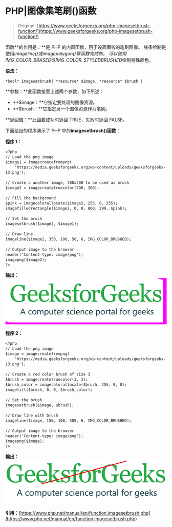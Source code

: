 # PHP|图像集笔刷()函数

> Original: [https://www.geeksforgeeks.org/php-imagesetbrush-function/](https://www.geeksforgeeks.org/php-imagesetbrush-function/)

函数**的作用是：**是 PHP 的内置函数，用于设置画线的笔刷图像。 线条绘制是使用*imageline()*或*imagepolygon()*等函数完成的。 可以使用*IMG_COLOR_BRASED*或*IMG_COLOR_STYLEDBRUSHED*绘制特殊颜色。

**语法：**

```
*bool* imagesetbrush( *resource* $image, *resource* $brush )
```

**参数：**此函数接受上述两个参数，如下所述：

*   **$image：**它指定要处理的图像资源。
*   **$brush：**它指定另一个图像资源作为笔刷。

**返回值：**此函数成功时返回 TRUE，失败时返回 FALSE。

下面给出的程序演示了 PHP 中的**imagesetbrush()函数**：

**程序 1：**

```
<?php
// Load the png image
$image1 = imagecreatefrompng(
    'https://media.geeksforgeeks.org/wp-content/uploads/geeksforgeeks-13.png');

// Create a another image, 700x200 to be used as brush
$image2 = imagecreatetruecolor(700, 200);

// Fill the background
$pink = imagecolorallocate($image2, 255, 0, 255);
imagefilledrectangle($image2, 0, 0, 800, 299, $pink);

// Set the brush
imagesetbrush($image2, $image1);

// Draw line
imageline($image2, 350, 100, 50, 6, IMG_COLOR_BRUSHED);

// Output image to the browser
header('Content-type: image/png');
imagepng($image2);
?>
```

**输出：**
![](img/45cbf417ff1d1cebd08ecc1689e5f4fd.png)

**程序 2：**

```
<?php
// Load the png image
$image = imagecreatefrompng(
    'https://media.geeksforgeeks.org/wp-content/uploads/geeksforgeeks-13.png');

// Create a red color brush of size 3
$brush = imagecreatetruecolor(3, 3);
$brush_color = imagecolorallocate($brush, 255, 0, 0);
imagefill($brush, 0, 0, $brush_color);

// Set the brush
imagesetbrush($image, $brush);

// Draw line with brush
imageline($image, 150, 100, 500, 6, IMG_COLOR_BRUSHED);

// Output image to the browser
header('Content-type: image/png');
imagepng($image);
?>
```

**输出：**
![](img/463bb253a4b76a7459752219586c205b.png)

**引用：**[https://www.php.net/manual/en/function.imagesetbrush.php](https://www.php.net/manual/en/function.imagesetbrush.php)